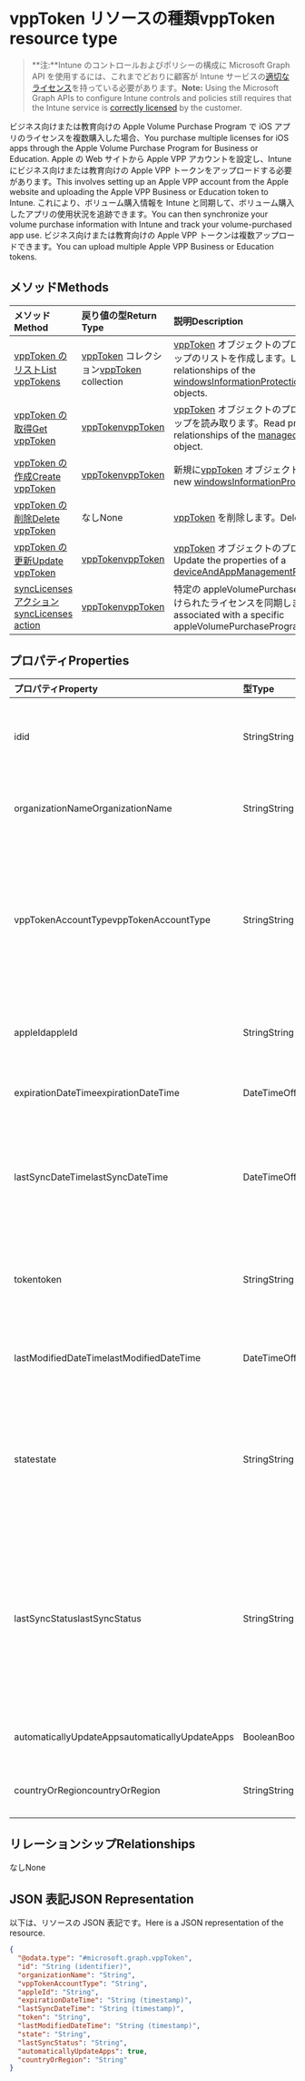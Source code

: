 # <a name="vpptoken-resource-type"></a><span data-ttu-id="ad0ad-101">vppToken リソースの種類</span><span class="sxs-lookup"><span data-stu-id="ad0ad-101">vppToken resource type</span></span>

> <span data-ttu-id="ad0ad-102">**注:**Intune のコントロールおよびポリシーの構成に Microsoft Graph API を使用するには、これまでどおりに顧客が Intune サービスの[適切なライセンス](https://go.microsoft.com/fwlink/?linkid=839381)を持っている必要があります。</span><span class="sxs-lookup"><span data-stu-id="ad0ad-102">**Note:** Using the Microsoft Graph APIs to configure Intune controls and policies still requires that the Intune service is [correctly licensed](https://go.microsoft.com/fwlink/?linkid=839381) by the customer.</span></span>

<span data-ttu-id="ad0ad-103">ビジネス向けまたは教育向けの Apple Volume Purchase Program で iOS アプリのライセンスを複数購入した場合、</span><span class="sxs-lookup"><span data-stu-id="ad0ad-103">You purchase multiple licenses for iOS apps through the Apple Volume Purchase Program for Business or Education.</span></span> <span data-ttu-id="ad0ad-104">Apple の Web サイトから Apple VPP アカウントを設定し、Intune にビジネス向けまたは教育向けの Apple VPP トークンをアップロードする必要があります。</span><span class="sxs-lookup"><span data-stu-id="ad0ad-104">This involves setting up an Apple VPP account from the Apple website and uploading the Apple VPP Business or Education token to Intune.</span></span> <span data-ttu-id="ad0ad-105">これにより、ボリューム購入情報を Intune と同期して、ボリューム購入したアプリの使用状況を追跡できます。</span><span class="sxs-lookup"><span data-stu-id="ad0ad-105">You can then synchronize your volume purchase information with Intune and track your volume-purchased app use.</span></span> <span data-ttu-id="ad0ad-106">ビジネス向けまたは教育向けの Apple VPP トークンは複数アップロードできます。</span><span class="sxs-lookup"><span data-stu-id="ad0ad-106">You can upload multiple Apple VPP Business or Education tokens.</span></span>
## <a name="methods"></a><span data-ttu-id="ad0ad-107">メソッド</span><span class="sxs-lookup"><span data-stu-id="ad0ad-107">Methods</span></span>
|<span data-ttu-id="ad0ad-108">メソッド</span><span class="sxs-lookup"><span data-stu-id="ad0ad-108">Method</span></span>|<span data-ttu-id="ad0ad-109">戻り値の型</span><span class="sxs-lookup"><span data-stu-id="ad0ad-109">Return Type</span></span>|<span data-ttu-id="ad0ad-110">説明</span><span class="sxs-lookup"><span data-stu-id="ad0ad-110">Description</span></span>|
|:---|:---|:---|
|[<span data-ttu-id="ad0ad-111">vppToken のリスト</span><span class="sxs-lookup"><span data-stu-id="ad0ad-111">List vppTokens</span></span>](../api/intune_onboarding_vpptoken_list.md)|<span data-ttu-id="ad0ad-112">[vppToken](../resources/intune_onboarding_vpptoken.md) コレクション</span><span class="sxs-lookup"><span data-stu-id="ad0ad-112">[vppToken](../resources/intune_onboarding_vpptoken.md) collection</span></span>|<span data-ttu-id="ad0ad-113">[vppToken](../resources/intune_onboarding_vpptoken.md) オブジェクトのプロパティとリレーションシップのリストを作成します。</span><span class="sxs-lookup"><span data-stu-id="ad0ad-113">List properties and relationships of the [windowsInformationProtectionAppLearningSummary](../resources/intune_onboarding_vpptoken.md) objects.</span></span>|
|[<span data-ttu-id="ad0ad-114">vppToken の取得</span><span class="sxs-lookup"><span data-stu-id="ad0ad-114">Get vppToken</span></span>](../api/intune_onboarding_vpptoken_get.md)|[<span data-ttu-id="ad0ad-115">vppToken</span><span class="sxs-lookup"><span data-stu-id="ad0ad-115">vppToken</span></span>](../resources/intune_onboarding_vpptoken.md)|<span data-ttu-id="ad0ad-116">[vppToken](../resources/intune_onboarding_vpptoken.md) オブジェクトのプロパティとリレーションシップを読み取ります。</span><span class="sxs-lookup"><span data-stu-id="ad0ad-116">Read properties and relationships of the [managedAppConfiguration](../resources/intune_onboarding_vpptoken.md) object.</span></span>|
|[<span data-ttu-id="ad0ad-117">vppToken の作成</span><span class="sxs-lookup"><span data-stu-id="ad0ad-117">Create vppToken</span></span>](../api/intune_onboarding_vpptoken_create.md)|[<span data-ttu-id="ad0ad-118">vppToken</span><span class="sxs-lookup"><span data-stu-id="ad0ad-118">vppToken</span></span>](../resources/intune_onboarding_vpptoken.md)|<span data-ttu-id="ad0ad-119">新規に[vppToken](../resources/intune_onboarding_vpptoken.md) オブジェクトを作成します。</span><span class="sxs-lookup"><span data-stu-id="ad0ad-119">Create a new [windowsInformationProtectionPolicy](../resources/intune_onboarding_vpptoken.md) object.</span></span>|
|[<span data-ttu-id="ad0ad-120">vppToken の削除</span><span class="sxs-lookup"><span data-stu-id="ad0ad-120">Delete vppToken</span></span>](../api/intune_onboarding_vpptoken_delete.md)|<span data-ttu-id="ad0ad-121">なし</span><span class="sxs-lookup"><span data-stu-id="ad0ad-121">None</span></span>|<span data-ttu-id="ad0ad-122">[vppToken](../resources/intune_onboarding_vpptoken.md) を削除します。</span><span class="sxs-lookup"><span data-stu-id="ad0ad-122">Deletes a [vppToken](../resources/intune_onboarding_vpptoken.md).</span></span>|
|[<span data-ttu-id="ad0ad-123">vppToken の更新</span><span class="sxs-lookup"><span data-stu-id="ad0ad-123">Update vppToken</span></span>](../api/intune_onboarding_vpptoken_update.md)|[<span data-ttu-id="ad0ad-124">vppToken</span><span class="sxs-lookup"><span data-stu-id="ad0ad-124">vppToken</span></span>](../resources/intune_onboarding_vpptoken.md)|<span data-ttu-id="ad0ad-125">[vppToken](../resources/intune_onboarding_vpptoken.md) オブジェクトのプロパティを更新します。</span><span class="sxs-lookup"><span data-stu-id="ad0ad-125">Update the properties of a [deviceAndAppManagementRoleAssignment](../resources/intune_onboarding_vpptoken.md) object.</span></span>|
|[<span data-ttu-id="ad0ad-126">syncLicenses アクション</span><span class="sxs-lookup"><span data-stu-id="ad0ad-126">syncLicenses action</span></span>](../api/intune_onboarding_vpptoken_synclicenses.md)|[<span data-ttu-id="ad0ad-127">vppToken</span><span class="sxs-lookup"><span data-stu-id="ad0ad-127">vppToken</span></span>](../resources/intune_onboarding_vpptoken.md)|<span data-ttu-id="ad0ad-128">特定の appleVolumePurchaseProgramToken に関連付けられたライセンスを同期します</span><span class="sxs-lookup"><span data-stu-id="ad0ad-128">Syncs licenses associated with a specific appleVolumePurchaseProgramToken</span></span>|

## <a name="properties"></a><span data-ttu-id="ad0ad-129">プロパティ</span><span class="sxs-lookup"><span data-stu-id="ad0ad-129">Properties</span></span>
|<span data-ttu-id="ad0ad-130">プロパティ</span><span class="sxs-lookup"><span data-stu-id="ad0ad-130">Property</span></span>|<span data-ttu-id="ad0ad-131">型</span><span class="sxs-lookup"><span data-stu-id="ad0ad-131">Type</span></span>|<span data-ttu-id="ad0ad-132">説明</span><span class="sxs-lookup"><span data-stu-id="ad0ad-132">Description</span></span>|
|:---|:---|:---|
|<span data-ttu-id="ad0ad-133">id</span><span class="sxs-lookup"><span data-stu-id="ad0ad-133">id</span></span>|<span data-ttu-id="ad0ad-134">String</span><span class="sxs-lookup"><span data-stu-id="ad0ad-134">String</span></span>|<span data-ttu-id="ad0ad-135">appleVolumePurchaseProgramToken 作成時に自動的に生成されます。</span><span class="sxs-lookup"><span data-stu-id="ad0ad-135">This is automatically generated when the appleVolumePurchaseProgramToken is created.</span></span> <span data-ttu-id="ad0ad-136">エンティティのキーになります。</span><span class="sxs-lookup"><span data-stu-id="ad0ad-136">It is the Key of the entity.</span></span>|
|<span data-ttu-id="ad0ad-137">organizationName</span><span class="sxs-lookup"><span data-stu-id="ad0ad-137">OrganizationName</span></span>|<span data-ttu-id="ad0ad-138">String</span><span class="sxs-lookup"><span data-stu-id="ad0ad-138">String</span></span>|<span data-ttu-id="ad0ad-139">Apple Volume Purchase Program のトークンに関連付けられている組織</span><span class="sxs-lookup"><span data-stu-id="ad0ad-139">The organization associated with the Apple Volume Purchase Program Token</span></span>|
|<span data-ttu-id="ad0ad-140">vppTokenAccountType</span><span class="sxs-lookup"><span data-stu-id="ad0ad-140">vppTokenAccountType</span></span>|<span data-ttu-id="ad0ad-141">String</span><span class="sxs-lookup"><span data-stu-id="ad0ad-141">String</span></span>|<span data-ttu-id="ad0ad-142">特定の Apple Volume Purchase Program のトークンが関連付けられている、ボリューム購入プログラムの種類。</span><span class="sxs-lookup"><span data-stu-id="ad0ad-142">The type of volume purchase program which the given Apple Volume Purchase Program Token is associated with.</span></span> <span data-ttu-id="ad0ad-143">可能な値は、`business`、`education` です。</span><span class="sxs-lookup"><span data-stu-id="ad0ad-143">Possible values are: `business`, `education`.</span></span> <span data-ttu-id="ad0ad-144">可能な値は、`business`、`education` です。</span><span class="sxs-lookup"><span data-stu-id="ad0ad-144">Possible values are: `business`, `education`.</span></span>|
|<span data-ttu-id="ad0ad-145">appleId</span><span class="sxs-lookup"><span data-stu-id="ad0ad-145">appleId</span></span>|<span data-ttu-id="ad0ad-146">String</span><span class="sxs-lookup"><span data-stu-id="ad0ad-146">String</span></span>|<span data-ttu-id="ad0ad-147">特定の Apple Volume Purchase Program のトークンに関連付けられている Apple ID。</span><span class="sxs-lookup"><span data-stu-id="ad0ad-147">The Apple Id associated with the given Apple Volume Purchase Program Token.</span></span>|
|<span data-ttu-id="ad0ad-148">expirationDateTime</span><span class="sxs-lookup"><span data-stu-id="ad0ad-148">expirationDateTime</span></span>|<span data-ttu-id="ad0ad-149">DateTimeOffset</span><span class="sxs-lookup"><span data-stu-id="ad0ad-149">DateTimeOffset</span></span>|<span data-ttu-id="ad0ad-150">Apple Volume Purchase Program のトークンの有効期限。</span><span class="sxs-lookup"><span data-stu-id="ad0ad-150">The expiration date time of the Apple Volume Purchase Program Token.</span></span>|
|<span data-ttu-id="ad0ad-151">lastSyncDateTime</span><span class="sxs-lookup"><span data-stu-id="ad0ad-151">lastSyncDateTime</span></span>|<span data-ttu-id="ad0ad-152">DateTimeOffset</span><span class="sxs-lookup"><span data-stu-id="ad0ad-152">DateTimeOffset</span></span>|<span data-ttu-id="ad0ad-153">Apple Volume Purchase Program のトークンを使用して、Apple ボリューム購入プログラム サービスと最後にアプリケーションの同期を行った日時。</span><span class="sxs-lookup"><span data-stu-id="ad0ad-153">The last time when an application sync was done with the Apple volume purchase program service using the the Apple Volume Purchase Program Token.</span></span>|
|<span data-ttu-id="ad0ad-154">token</span><span class="sxs-lookup"><span data-stu-id="ad0ad-154">token</span></span>|<span data-ttu-id="ad0ad-155">String</span><span class="sxs-lookup"><span data-stu-id="ad0ad-155">String</span></span>|<span data-ttu-id="ad0ad-156">Apple Volume Purchase Program からダウンロードした Apple ボリューム購入プログラムのトークン文字列。</span><span class="sxs-lookup"><span data-stu-id="ad0ad-156">The Apple Volume Purchase Program Token string downloaded from the Apple Volume Purchase Program.</span></span>|
|<span data-ttu-id="ad0ad-157">lastModifiedDateTime</span><span class="sxs-lookup"><span data-stu-id="ad0ad-157">lastModifiedDateTime</span></span>|<span data-ttu-id="ad0ad-158">DateTimeOffset</span><span class="sxs-lookup"><span data-stu-id="ad0ad-158">DateTimeOffset</span></span>|<span data-ttu-id="ad0ad-159">Apple Volume Purchase Program のトークンに関連付けられている最終変更日時。</span><span class="sxs-lookup"><span data-stu-id="ad0ad-159">Last modification date time associated with the Apple Volume Purchase Program Token.</span></span>|
|<span data-ttu-id="ad0ad-160">state</span><span class="sxs-lookup"><span data-stu-id="ad0ad-160">state</span></span>|<span data-ttu-id="ad0ad-161">String</span><span class="sxs-lookup"><span data-stu-id="ad0ad-161">String</span></span>|<span data-ttu-id="ad0ad-162">Apple Volume Purchase Program のトークンの現在の状態。</span><span class="sxs-lookup"><span data-stu-id="ad0ad-162">Current state of the Apple Volume Purchase Program Token.</span></span> <span data-ttu-id="ad0ad-163">可能な値は、`unknown`、`valid`、`expired`、`invalid` です。</span><span class="sxs-lookup"><span data-stu-id="ad0ad-163">Possible values are: `unknown`, `valid`, `expired`, `invalid`.</span></span> <span data-ttu-id="ad0ad-164">可能な値は、`unknown`、`valid`、`expired`、`invalid` です。</span><span class="sxs-lookup"><span data-stu-id="ad0ad-164">Possible values are: `unknown`, `valid`, `expired`, `invalid`.</span></span>|
|<span data-ttu-id="ad0ad-165">lastSyncStatus</span><span class="sxs-lookup"><span data-stu-id="ad0ad-165">lastSyncStatus</span></span>|<span data-ttu-id="ad0ad-166">String</span><span class="sxs-lookup"><span data-stu-id="ad0ad-166">String</span></span>|<span data-ttu-id="ad0ad-167">Apple Volume Purchase Program のトークンを使用して行われた最後のアプリケーションの同期の現在の同期状態。</span><span class="sxs-lookup"><span data-stu-id="ad0ad-167">Current sync status of the last application sync which was triggered using the Apple Volume Purchase Program Token.</span></span> <span data-ttu-id="ad0ad-168">可能な値は、`none`、`inProgress`、`completed`、`failed` です。</span><span class="sxs-lookup"><span data-stu-id="ad0ad-168">Possible values are: `none`, `inProgress`, `completed`, `failed`.</span></span> <span data-ttu-id="ad0ad-169">可能な値は、`none`、`inProgress`、`completed`、`failed` です。</span><span class="sxs-lookup"><span data-stu-id="ad0ad-169">Possible values are: `none`, `inProgress`, `completed`, `failed`.</span></span>|
|<span data-ttu-id="ad0ad-170">automaticallyUpdateApps</span><span class="sxs-lookup"><span data-stu-id="ad0ad-170">automaticallyUpdateApps</span></span>|<span data-ttu-id="ad0ad-171">Boolean</span><span class="sxs-lookup"><span data-stu-id="ad0ad-171">Boolean</span></span>|<span data-ttu-id="ad0ad-172">VPP トークンのアプリを自動で更新するかどうか。</span><span class="sxs-lookup"><span data-stu-id="ad0ad-172">Whether or not apps for the VPP token will be automatically updated.</span></span>|
|<span data-ttu-id="ad0ad-173">countryOrRegion</span><span class="sxs-lookup"><span data-stu-id="ad0ad-173">countryOrRegion</span></span>|<span data-ttu-id="ad0ad-174">String</span><span class="sxs-lookup"><span data-stu-id="ad0ad-174">String</span></span>|<span data-ttu-id="ad0ad-175">VPP トークンのアプリを自動で更新するかどうか。</span><span class="sxs-lookup"><span data-stu-id="ad0ad-175">Whether or not apps for the VPP token will be automatically updated.</span></span>|

## <a name="relationships"></a><span data-ttu-id="ad0ad-176">リレーションシップ</span><span class="sxs-lookup"><span data-stu-id="ad0ad-176">Relationships</span></span>
<span data-ttu-id="ad0ad-177">なし</span><span class="sxs-lookup"><span data-stu-id="ad0ad-177">None</span></span>
## <a name="json-representation"></a><span data-ttu-id="ad0ad-178">JSON 表記</span><span class="sxs-lookup"><span data-stu-id="ad0ad-178">JSON Representation</span></span>
<span data-ttu-id="ad0ad-179">以下は、リソースの JSON 表記です。</span><span class="sxs-lookup"><span data-stu-id="ad0ad-179">Here is a JSON representation of the resource.</span></span>
<!-- {
  "blockType": "resource",
  "keyProperty": "id",
  "@odata.type": "microsoft.graph.vppToken"
}
-->
``` json
{
  "@odata.type": "#microsoft.graph.vppToken",
  "id": "String (identifier)",
  "organizationName": "String",
  "vppTokenAccountType": "String",
  "appleId": "String",
  "expirationDateTime": "String (timestamp)",
  "lastSyncDateTime": "String (timestamp)",
  "token": "String",
  "lastModifiedDateTime": "String (timestamp)",
  "state": "String",
  "lastSyncStatus": "String",
  "automaticallyUpdateApps": true,
  "countryOrRegion": "String"
}
```



